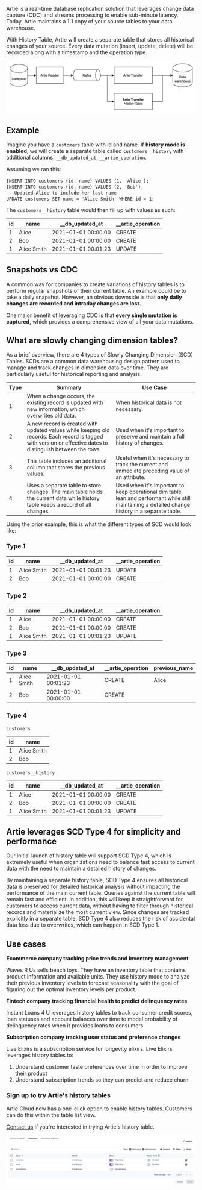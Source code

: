 Artie is a real-time database replication solution that leverages change data capture (CDC) and streams processing to enable sub-minute latency. 
Today, Artie maintains a 1:1 copy of your source tables to your data warehouse.

With History Table, Artie will create a separate table that stores all historical changes of your source. 
Every data mutation (insert, update, delete) will be recorded along with a timestamp and the operation type.

![img.png](architecture.png)

## Example

Imagine you have a `customers` table with id and name. If **history mode is enabled**, we will create a separate table called `customers__history` with additional columns: `__db_updated_at`, `__artie_operation`.

Assuming we ran this:

<pre><code class="language-sql">INSERT INTO customers (id, name) VALUES (1, 'Alice');
INSERT INTO customers (id, name) VALUES (2, 'Bob');
-- Updated Alice to include her last name
UPDATE customers SET name = 'Alice Smith' WHERE id = 1;</code></pre>

The `customers__history` table would then fill up with values as such:

| id | 	name        | 	__db_updated_at	     | __artie_operation |
|----|--------------|-----------------------|-------------------|
| 1  | 	Alice       | 	2021-01-01 00:00:00  | 	CREATE           |
| 2  | 	Bob         | 	2021-01-01 00:00:00	 | CREATE            |
| 1  | 	Alice Smith | 	2021-01-01 00:01:23	 | UPDATE            |

## Snapshots vs CDC

A common way for companies to create variations of history tables is to perform regular snapshots of their current table. 
An example could be to take a daily snapshot. However, an obvious downside is that **only daily changes are recorded and intraday changes are lost.**

One major benefit of leveraging CDC is that **every single mutation is captured,** which provides a comprehensive view of all your data mutations.

## What are slowly changing dimension tables?

As a brief overview, there are 4 types of Slowly Changing Dimension (SCD) Tables. SCDs are a common data warehousing design pattern used to manage and track changes in dimension data over time. 
They are particularly useful for historical reporting and analysis.


| Type	 | Summary                                                                                                                                                        | Use Case                                                                                                                                          |
|-------|----------------------------------------------------------------------------------------------------------------------------------------------------------------|---------------------------------------------------------------------------------------------------------------------------------------------------|
| 1	    | When a change occurs, the existing record is updated with new information, which overwrites old data.	                                                         | When historical data is not necessary.                                                                                                            |
| 2	    | A new record is created with updated values while keeping old records. Each record is tagged with version or effective dates to distinguish between the rows.	 | Used when it's important to preserve and maintain a full history of changes.                                                                      |
| 3	    | This table includes an additional column that stores the previous values.	                                                                                     | Useful when it's necessary to track the current and immediate preceding value of an attribute.                                                    |
| 4	    | Uses a separate table to store changes. The main table holds the current data while history table keeps a record of all changes.	                              | Used when it's important to keep operational dim table lean and performant while still maintaining a detailed change history in a separate table. |

Using the prior example, this is what the different types of SCD would look like:

### Type 1

| id	 | name	       | __db_updated_at	      | __artie_operation | 
|-----|-------------|-----------------------|-------------------|
| 1	  | Alice Smith | 	2021-01-01 00:01:23	 | UPDATE            | 
| 2	  | Bob	        | 2021-01-01 00:00:00	  | CREATE            | 


### Type 2

| id | name        | __db_updated_at     | __artie_operation |
|----|-------------|---------------------|-------------------|
| 1  | Alice       | 2021-01-01 00:00:00 | CREATE            |
| 2  | Bob         | 2021-01-01 00:00:00 | CREATE            |
| 1  | Alice Smith | 2021-01-01 00:01:23 | UPDATE            |


### Type 3

| id | name        | __db_updated_at     | __artie_operation | previous_name |
|----|-------------|---------------------|-------------------|---------------|
| 1  | Alice Smith | 2021-01-01 00:01:23 | CREATE            | Alice         |
| 2  | Bob         | 2021-01-01 00:00:00 | CREATE            |               |


### Type 4

`customers`

| id | 	name        |
|----|--------------|
| 1  | 	Alice Smith |
| 2  | 	Bob         |

`customers__history`

| id | name        | __db_updated_at     | __artie_operation |
|----|-------------|---------------------|-------------------|
| 1  | Alice       | 2021-01-01 00:00:00 | CREATE            |
| 2  | Bob         | 2021-01-01 00:00:00 | CREATE            |
| 1  | Alice Smith | 2021-01-01 00:01:23 | UPDATE            |


## Artie leverages SCD Type 4 for simplicity and performance

Our initial launch of history table will support SCD Type 4, which is extremely useful when organizations need to balance fast access to current data with the need to maintain a detailed history of changes.

By maintaining a separate history table, SCD Type 4 ensures all historical data is preserved for detailed historical analysis without impacting the performance of the main current table. Queries against the current table will remain fast and efficient. In addition, this will keep it straightforward for customers to access current data, without having to filter through historical records and materialize the most current view. Since changes are tracked explicitly in a separate table, SCD Type 4 also reduces the risk of accidental data loss due to overwrites, which can happen in SCD Type 1.

## Use cases

**Ecommerce company tracking price trends and inventory management**

Waves R Us sells beach toys. They have an inventory table that contains product information and available units. 
They use history mode to analyze their previous inventory levels to forecast seasonality with the goal of figuring out the optimal inventory levels per product.

**Fintech company tracking financial health to predict delinquency rates**

Instant Loans 4 U leverages history tables to track consumer credit scores, loan statuses and account balances over time to model probability of delinquency rates when it provides loans to consumers.

**Subscription company tracking user status and preference changes**

Live Elixirs is a subscription service for longevity elixirs. Live Elixirs leverages history tables to:
1. Understand customer taste preferences over time in order to improve their product
2. Understand subscription trends so they can predict and reduce churn

### Sign up to try Artie's history tables

Artie Cloud now has a one-click option to enable history tables. Customers can do this within the table list view.

[Contact us](https://www.artie.com/contact) if you're interested in trying Artie's history table.

![img_1.png](history_mode.png)
